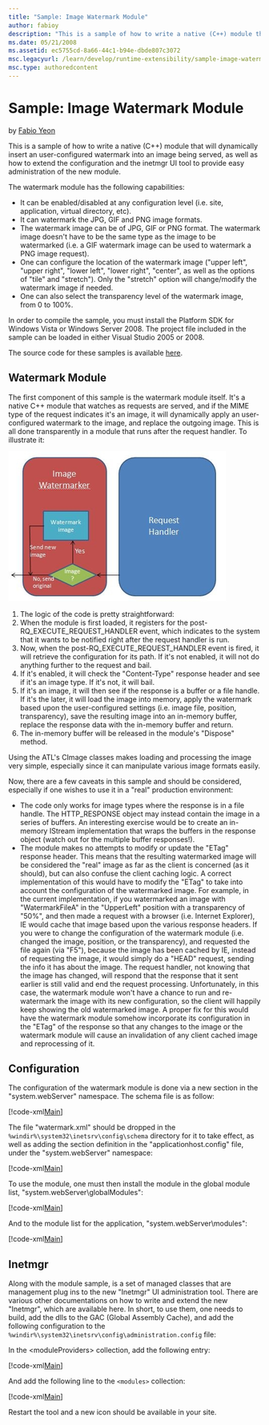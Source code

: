 ```yaml
---
title: "Sample: Image Watermark Module"
author: fabioy
description: "This is a sample of how to write a native (C++) module that will dynamically insert an user-configured watermark into an image being served, as well as how t..."
ms.date: 05/21/2008
ms.assetid: ec5755cd-8a66-44c1-b94e-dbde807c3072
msc.legacyurl: /learn/develop/runtime-extensibility/sample-image-watermark-module
msc.type: authoredcontent
---
```

Sample: Image Watermark Module
====================
by [Fabio Yeon](https://github.com/fabioy)

This is a sample of how to write a native (C++) module that will dynamically insert an user-configured watermark into an image being served, as well as how to extend the configuration and the inetmgr UI tool to provide easy administration of the new module.

The watermark module has the following capabilities:

- It can be enabled/disabled at any configuration level (i.e. site, application, virtual directory, etc).
- It can watermark the JPG, GIF and PNG image formats.
- The watermark image can be of JPG, GIF or PNG format. The watermark image doesn't have to be the same type as the image to be watermarked (i.e. a GIF watermark image can be used to watermark a PNG image request).
- One can configure the location of the watermark image ("upper left", "upper right", "lower left", "lower right", "center", as well as the options of "tile" and "stretch"). Only the "stretch" option will change/modify the watermark image if needed.
- One can also select the transparency level of the watermark image, from 0 to 100%.

In order to compile the sample, you must install the Platform SDK for Windows Vista or Windows Server 2008. The project file included in the sample can be loaded in either Visual Studio 2005 or 2008.

The source code for these samples is available [here](sample-image-watermark-module/_static/sample-image-watermark-module-455-nativewatermarkmodule1.zip).

## Watermark Module

The first component of this sample is the watermark module itself. It's a native C++ module that watches as requests are served, and if the MIME type of the request indicates it's an image, it will dynamically apply an user-configured watermark to the image, and replace the outgoing image. This is all done transparently in a module that runs after the request handler. To illustrate it:

[![](sample-image-watermark-module/_static/image3.jpg)](sample-image-watermark-module/_static/image1.jpg)

1. The logic of the code is pretty straightforward:
2. When the module is first loaded, it registers for the post-RQ\_EXECUTE\_REQUEST\_HANDLER event, which indicates to the system that it wants to be notified right after the request handler is run.
3. Now, when the post-RQ\_EXECUTE\_REQUEST\_HANDLER event is fired, it will retrieve the configuration for its path. If it's not enabled, it will not do anything further to the request and bail.
4. If it's enabled, it will check the "Content-Type" response header and see if it's an image type. If it's not, it will bail.
5. If it's an image, it will then see if the response is a buffer or a file handle. If it's the later, it will load the image into memory, apply the watermark based upon the user-configured settings (i.e. image file, position, transparency), save the resulting image into an in-memory buffer, replace the response data with the in-memory buffer and return.
6. The in-memory buffer will be released in the module's "Dispose" method.

Using the ATL's CImage classes makes loading and processing the image very simple, especially since it can manipulate various image formats easily.

Now, there are a few caveats in this sample and should be considered, especially if one wishes to use it in a "real" production environment:

- The code only works for image types where the response is in a file handle. The HTTP\_RESPONSE object may instead contain the image in a series of buffers. An interesting exercise would be to create an in-memory IStream implementation that wraps the buffers in the response object (watch out for the multiple buffer responses!).
- The module makes no attempts to modify or update the "ETag" response header. This means that the resulting watermarked image will be considered the "real" image as far as the client is concerned (as it should), but can also confuse the client caching logic. A correct implementation of this would have to modify the "ETag" to take into account the configuration of the watermarked image. For example, in the current implementation, if you watermarked an image with "WatermarkFileA" in the "UpperLeft" position with a transparency of "50%", and then made a request with a browser (i.e. Internet Explorer), IE would cache that image based upon the various response headers. If you were to change the configuration of the watermark module (i.e. changed the image, position, or the transparency), and requested the file again (via "F5"), because the image has been cached by IE, instead of requesting the image, it would simply do a "HEAD" request, sending the info it has about the image. The request handler, not knowing that the image has changed, will respond that the response that it sent earlier is still valid and end the request processing. Unfortunately, in this case, the watermark module won't have a chance to run and re-watermark the image with its new configuration, so the client will happily keep showing the old watermarked image. A proper fix for this would have the watermark module somehow incorporate its configuration in the "ETag" of the response so that any changes to the image or the watermark module will cause an invalidation of any client cached image and reprocessing of it.

## Configuration

The configuration of the watermark module is done via a new section in the "system.webServer" namespace. The schema file is as follow:


[!code-xml[Main](sample-image-watermark-module/samples/sample1.xml)]


The file "watermark.xml" should be dropped in the `%windir%\system32\inetsrv\config\schema` directory for it to take effect, as well as adding the section definition in the "applicationhost.config" file, under the "system.webServer" namespace:


[!code-xml[Main](sample-image-watermark-module/samples/sample2.xml)]


To use the module, one must then install the module in the global module list, "system.webServer\globalModules":


[!code-xml[Main](sample-image-watermark-module/samples/sample3.xml)]


And to the module list for the application, "system.webServer\modules":


[!code-xml[Main](sample-image-watermark-module/samples/sample4.xml)]


## Inetmgr

Along with the module sample, is a set of managed classes that are management plug ins to the new "Inetmgr" UI administration tool. There are various other documentations on how to write and extend the new "Inetmgr", which are available here. In short, to use them, one needs to build, add the dlls to the GAC (Global Assembly Cache), and add the following configuration to the `%windir%\system32\inetsrv\config\administration.config` file:

In the &lt;moduleProviders&gt; collection, add the following entry:


[!code-xml[Main](sample-image-watermark-module/samples/sample5.xml)]


And add the following line to the `<modules>` collection:


[!code-xml[Main](sample-image-watermark-module/samples/sample6.xml)]


Restart the tool and a new icon should be available in your site.